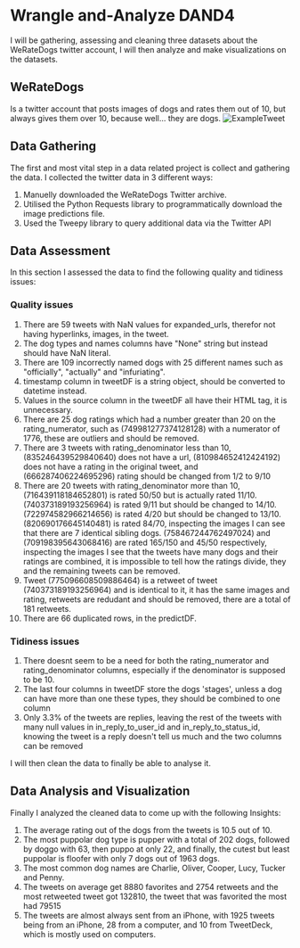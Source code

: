 
# Wrangle and-Analyze DAND4
I will be gathering, assessing and cleaning three datasets about the WeRateDogs twitter account, I will then analyze and make visualizations on the datasets.

## WeRateDogs
Is a twitter account that posts images of dogs and rates them out of 10, but always gives them over 10, because well... they are dogs.
![ExampleTweet](https://user-images.githubusercontent.com/121340570/227718758-e3aa3cca-66f4-4805-80e4-813f370da45e.PNG)

## Data Gathering
The first and most vital step in a data related project is collect and gathering the data. I collected the twitter data in 3 different ways:
1. Manuelly downloaded the WeRateDogs Twitter archive.
1. Utilised the Python Requests library to programmatically download the image predictions file.
1. Used the Tweepy library to query additional data via the Twitter API 

## Data Assessment 
In this section I assessed the data to find the following quality and tidiness issues:
### Quality issues
1. There are 59 tweets with NaN values for expanded_urls, therefor not having hyperlinks, images, in the tweet.
1. The dog types and names columns have "None" string but instead should have NaN literal.
1. There are 109 incorrectly named dogs with 25 different names such as "officially", "actually" and "infuriating".
1. timestamp column in tweetDF is a string object, should be converted to datetime instead.
1. Values in the source column in the tweetDF all have their HTML tag, it is unnecessary.
1. There are 25 dog ratings which had a number greater than 20 on the rating_numerator, such as (749981277374128128) with a numerator of 1776, these are outliers and should be removed.
1. There are 3 tweets with rating_denominator less than 10, (835246439529840640) does not have a url, (810984652412424192) does not have a rating in the original tweet, and (666287406224695296) rating should be changed from 1/2 to 9/10
1. There are 20 tweets with rating_denominator more than 10, (716439118184652801) is rated 50/50 but is actually rated 11/10. (740373189193256964) is rated 9/11 but should be changed to 14/10. (722974582966214656) is rated 4/20 but should be changed to 13/10. (820690176645140481) is rated 84/70, inspecting the images I can see that there are 7 identical sibling dogs. (758467244762497024) and (709198395643068416) are rated 165/150 and 45/50 respectively, inspecting the images I see that the tweets have many dogs and their ratings are combined, it is impossible to tell how the ratings divide, they and the remaining tweets can be removed.
1. Tweet (775096608509886464) is a retweet of tweet (740373189193256964) and is identical to it, it has the same images and rating, retweets are redudant and should be removed, there are a total of 181 retweets.
1. There are 66 duplicated rows, in the predictDF.

### Tidiness issues
1. There doesnt seem to be a need for both the rating_numerator and rating_denominator columns, especially if the denominator is supposed to be 10.
1. The last four columns in tweetDF store the dogs 'stages', unless a dog can have more than one these types, they should be combined to one column
1. Only 3.3% of the tweets are replies, leaving the rest of the tweets with many null values in in_reply_to_user_id and in_reply_to_status_id, knowing the tweet is a reply doesn't tell us much and the two columns can be removed

I will then clean the data to finally be able to analyse it.

## Data Analysis and Visualization
Finally I analyzed the cleaned data to come up with the following
Insights:
1. The average rating out of the dogs from the tweets is 10.5 out of 10.
1. The most puppolar dog type is pupper with a total of 202 dogs, followed by doggo with 63, then puppo at only 22, and finally, the cutest but least puppolar is floofer with only 7 dogs out of 1963 dogs.
1. The most common dog names are Charlie, Oliver, Cooper, Lucy, Tucker and Penny.
1. The tweets on average get 8880 favorites and 2754 retweets and the most retweeted tweet got 132810, the tweet that was favorited the most had 79515
1. The tweets are almost always sent from an iPhone, with 1925 tweets being from an iPhone, 28 from a computer, and 10 from TweetDeck, which is mostly used on computers.
